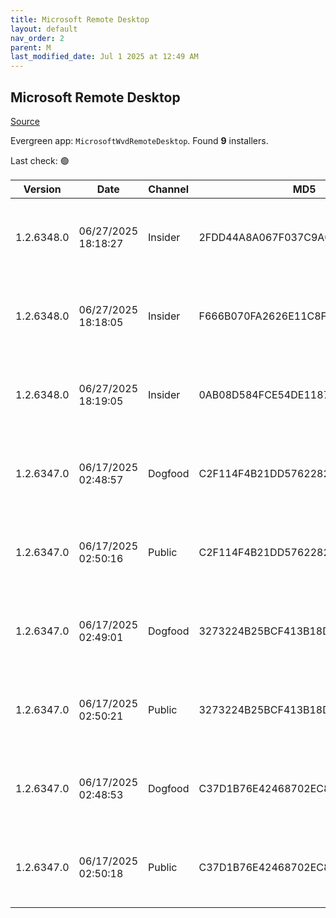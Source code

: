```yaml
---
title: Microsoft Remote Desktop
layout: default
nav_order: 2
parent: M
last_modified_date: Jul 1 2025 at 12:49 AM
---
```


## Microsoft Remote Desktop

[Source](https://docs.microsoft.com/en-us/azure/virtual-desktop/connect-windows-7-10)

Evergreen app: `MicrosoftWvdRemoteDesktop`. Found **9** installers.

Last check: 🟢

| Version    | Date                | Channel | MD5                              | Sha2                                                                                                                             | Architecture | URI                                                                                                                                                                                                                                                                  |
| ---------- | ------------------- | ------- | -------------------------------- | -------------------------------------------------------------------------------------------------------------------------------- | ------------ | -------------------------------------------------------------------------------------------------------------------------------------------------------------------------------------------------------------------------------------------------------------------- |
| 1.2.6348.0 | 06/27/2025 18:18:27 | Insider | 2FDD44A8A067F037C9A05642A03D3737 | 50A341941C6E153E059F3C170CD54D9152D503E700CD61C808FDF7F8C7ECBEB30672F2CD842A355E1D2DEB0DCDF0EA4FE35CC27CE32D8509AFF5C9CB59EC85B0 | ARM64        | [https://res.cdn.office.net/remote-desktop-windows-client/d4f50416-c847-4b06-b45a-86bee7179f83/RemoteDesktop_1.2.6348.0_ARM64.msi](https://res.cdn.office.net/remote-desktop-windows-client/d4f50416-c847-4b06-b45a-86bee7179f83/RemoteDesktop_1.2.6348.0_ARM64.msi) |
| 1.2.6348.0 | 06/27/2025 18:18:05 | Insider | F666B070FA2626E11C8F28A29525C75F | 548FD9FFB7C90C673E0F1FF515E42CB3406B8E032926FB8A3086CF80F051D489CFD1324B59D33ABB94D5E13B7194EDAE72D2B97BA2D7E4A7901D7182FA1F3E55 | x64          | [https://res.cdn.office.net/remote-desktop-windows-client/33512ac7-2cfd-4a17-9f85-d66813c62b8e/RemoteDesktop_1.2.6348.0_x64.msi](https://res.cdn.office.net/remote-desktop-windows-client/33512ac7-2cfd-4a17-9f85-d66813c62b8e/RemoteDesktop_1.2.6348.0_x64.msi)     |
| 1.2.6348.0 | 06/27/2025 18:19:05 | Insider | 0AB08D584FCE54DE11875D7D59BEAC72 | 2F8A859CBE1D0C47967DE5680A138FA83F6965C802B95209379C3EEA16F58C4183BCCDB8A26EDE3516DFAD86A243DA34EA406542F3B6B8A9A1E00550458E54E1 | x86          | [https://res.cdn.office.net/remote-desktop-windows-client/5c615d73-3d43-4a70-b3d6-ff6df4bab916/RemoteDesktop_1.2.6348.0_x86.msi](https://res.cdn.office.net/remote-desktop-windows-client/5c615d73-3d43-4a70-b3d6-ff6df4bab916/RemoteDesktop_1.2.6348.0_x86.msi)     |
| 1.2.6347.0 | 06/17/2025 02:48:57 | Dogfood | C2F114F4B21DD576228221590A8145A1 | D92D1ECFC7F1E29E8D403DC240AC52F7AFFE1572EB8D65C731A3B5D3D22777C3AC506D4A9C98318B001AAB2FC9628B8F229917D7A72B15A43B6D846556E8980F | ARM64        | [https://res.cdn.office.net/remote-desktop-windows-client/f4b5c383-b107-46a0-b41f-8ae0529290ef/RemoteDesktop_1.2.6347.0_ARM64.msi](https://res.cdn.office.net/remote-desktop-windows-client/f4b5c383-b107-46a0-b41f-8ae0529290ef/RemoteDesktop_1.2.6347.0_ARM64.msi) |
| 1.2.6347.0 | 06/17/2025 02:50:16 | Public  | C2F114F4B21DD576228221590A8145A1 | D92D1ECFC7F1E29E8D403DC240AC52F7AFFE1572EB8D65C731A3B5D3D22777C3AC506D4A9C98318B001AAB2FC9628B8F229917D7A72B15A43B6D846556E8980F | ARM64        | [https://res.cdn.office.net/remote-desktop-windows-client/f4b5c383-b107-46a0-b41f-8ae0529290ef/RemoteDesktop_1.2.6347.0_ARM64.msi](https://res.cdn.office.net/remote-desktop-windows-client/f4b5c383-b107-46a0-b41f-8ae0529290ef/RemoteDesktop_1.2.6347.0_ARM64.msi) |
| 1.2.6347.0 | 06/17/2025 02:49:01 | Dogfood | 3273224B25BCF413B18D6CEF9ADFC2A9 | 8FE0FA86E25CC0F7735BE1F1D74ED8BCA46BAC7A0286E7CA6C9709BC91AC8DEF1AD2A24CAA29F0D6333809377B6C54E80ACA38ACD5DDF9EB67767C0B2DAC17E6 | x64          | [https://res.cdn.office.net/remote-desktop-windows-client/8b1527bb-06c5-4e0a-a9df-87879816252f/RemoteDesktop_1.2.6347.0_x64.msi](https://res.cdn.office.net/remote-desktop-windows-client/8b1527bb-06c5-4e0a-a9df-87879816252f/RemoteDesktop_1.2.6347.0_x64.msi)     |
| 1.2.6347.0 | 06/17/2025 02:50:21 | Public  | 3273224B25BCF413B18D6CEF9ADFC2A9 | 8FE0FA86E25CC0F7735BE1F1D74ED8BCA46BAC7A0286E7CA6C9709BC91AC8DEF1AD2A24CAA29F0D6333809377B6C54E80ACA38ACD5DDF9EB67767C0B2DAC17E6 | x64          | [https://res.cdn.office.net/remote-desktop-windows-client/8b1527bb-06c5-4e0a-a9df-87879816252f/RemoteDesktop_1.2.6347.0_x64.msi](https://res.cdn.office.net/remote-desktop-windows-client/8b1527bb-06c5-4e0a-a9df-87879816252f/RemoteDesktop_1.2.6347.0_x64.msi)     |
| 1.2.6347.0 | 06/17/2025 02:48:53 | Dogfood | C37D1B76E42468702EC85E8A92B4DA79 | FF4F70A60D78F6DB574888A32744EC80273C1AD3A1D073AB2DA3D24B72D8D85CB592D2304C24A3E3352D1D1C60BAB97B32900283711914D47E6DF72585974C0C | x86          | [https://res.cdn.office.net/remote-desktop-windows-client/f58e69b8-dbdd-498d-860c-5ae76659d3fb/RemoteDesktop_1.2.6347.0_x86.msi](https://res.cdn.office.net/remote-desktop-windows-client/f58e69b8-dbdd-498d-860c-5ae76659d3fb/RemoteDesktop_1.2.6347.0_x86.msi)     |
| 1.2.6347.0 | 06/17/2025 02:50:18 | Public  | C37D1B76E42468702EC85E8A92B4DA79 | FF4F70A60D78F6DB574888A32744EC80273C1AD3A1D073AB2DA3D24B72D8D85CB592D2304C24A3E3352D1D1C60BAB97B32900283711914D47E6DF72585974C0C | x86          | [https://res.cdn.office.net/remote-desktop-windows-client/f58e69b8-dbdd-498d-860c-5ae76659d3fb/RemoteDesktop_1.2.6347.0_x86.msi](https://res.cdn.office.net/remote-desktop-windows-client/f58e69b8-dbdd-498d-860c-5ae76659d3fb/RemoteDesktop_1.2.6347.0_x86.msi)     |
